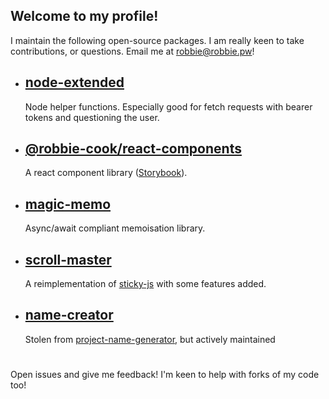 ## Welcome to my profile!

I maintain the following open-source packages. I am really keen to take contributions,
or questions. Email me at robbie@robbie.pw!

- ## [node-extended](https://www.npmjs.com/package/node-extended)

  Node helper functions. Especially good for fetch requests with bearer tokens and questioning the user.
- ## [@robbie-cook/react-components](https://www.npmjs.com/package/@robbie-cook/react-components)

  A react component library ([Storybook](reactcomponents.robbie.pw)).
- ## [magic-memo](https://www.npmjs.com/package/magic-memo)

  Async/await compliant memoisation library.
- ## [scroll-master](https://www.npmjs.com/package/scroll-master)

  A reimplementation of [sticky-js](https://rgalus.github.io/sticky-js/) with some features added.
- ## [name-creator](https://www.npmjs.com/package/scroll-master)

  Stolen from  [project-name-generator](https://github.com/aceakash/project-name-generator), but actively maintained
  
  #

Open issues and give me feedback! I'm keen to help with forks of my code too!
